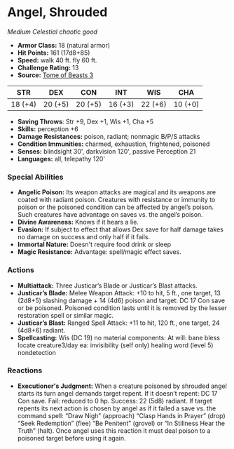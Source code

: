 # Angel, Shrouded

*Medium* *Celestial* *chaotic good*

- **Armor Class:** 18 (natural armor)
- **Hit Points:** 161 (17d8+85)
- **Speed:** walk 40 ft. fly 60 ft.
- **Challenge Rating:** 13
- **Source:** [Tome of Beasts 3](https://koboldpress.com/kpstore/product/tome-of-beasts-2-for-5th-edition/)

| STR | DEX | CON | INT | WIS | CHA |
| --- | --- | --- | --- | --- | --- |
| 18 (+4) | 20 (+5) | 20 (+5) | 16 (+3) | 22 (+6) | 10 (+0) |

- **Saving Throws**: Str +9, Dex +1, Wis +1, Cha +5
- **Skills:** perception +6
- **Damage Resistances:** poison, radiant; nonmagic B/P/S attacks
- **Condition Immunities:** charmed, exhaustion, frightened, poisoned
- **Senses:** blindsight 30', darkvision 120', passive Perception 21
- **Languages:** all, telepathy 120'
### Special Abilities
- **Angelic Poison:** Its weapon attacks are magical and its weapons are coated with radiant poison. Creatures with resistance or immunity to poison or the poisoned condition can be affected by angel’s poison. Such creatures have advantage on saves vs. the angel’s poison.
- **Divine Awareness:** Knows if it hears a lie.
- **Evasion:** If subject to effect that allows Dex save for half damage takes no damage on success and only half if it fails.
- **Immortal Nature:** Doesn't require food drink or sleep
- **Magic Resistance:** Advantage: spell/magic effect saves.
### Actions
- **Multiattack:** Three Justicar’s Blade or Justicar’s Blast attacks.
- **Justicar’s Blade:** Melee Weapon Attack: +10 to hit, 5 ft., one target, 13 (2d8+5) slashing damage + 14 (4d6) poison and target: DC 17 Con save or be poisoned. Poisoned condition lasts until it is removed by the lesser restoration spell or similar magic.
- **Justicar’s Blast:** Ranged Spell Attack: +11 to hit, 120 ft., one target, 24 (4d8+6) radiant.
- **Spellcasting:** Wis (DC 19) no material components: At will: bane bless locate creature3/day ea: invisibility (self only) healing word (level 5) nondetection
### Reactions
- **Executioner's Judgment:** When a creature poisoned by shrouded angel starts its turn angel demands target repent. If it doesn’t repent: DC 17 Con save. Fail: reduced to 0 hp. Success: 22 (5d8) radiant. If target repents its next action is chosen by angel as if it failed a save vs. the command spell: “Draw Nigh” (approach) “Clasp Hands in Prayer” (drop) “Seek Redemption” (flee) “Be Penitent” (grovel) or “In Stillness Hear the Truth” (halt). Once angel uses this reaction it must deal poison to a poisoned target before using it again.
